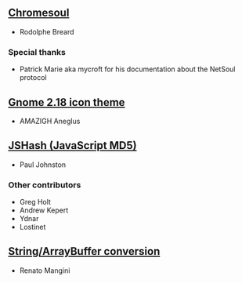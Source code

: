 ## [Chromesoul](https://github.com/TychoBrahe/chromesoul)

* Rodolphe Breard

### Special thanks

* Patrick Marie aka mycroft for his documentation about the NetSoul protocol


## [Gnome 2.18 icon theme](http://art.gnome.org/themes/icon)

* AMAZIGH Aneglus


## [JSHash (JavaScript MD5)](http://pajhome.org.uk/crypt/md5)

* Paul Johnston

### Other contributors

* Greg Holt
* Andrew Kepert
* Ydnar
* Lostinet


## [String/ArrayBuffer conversion](http://updates.html5rocks.com/2012/06/How-to-convert-ArrayBuffer-to-and-from-String)

* Renato Mangini
